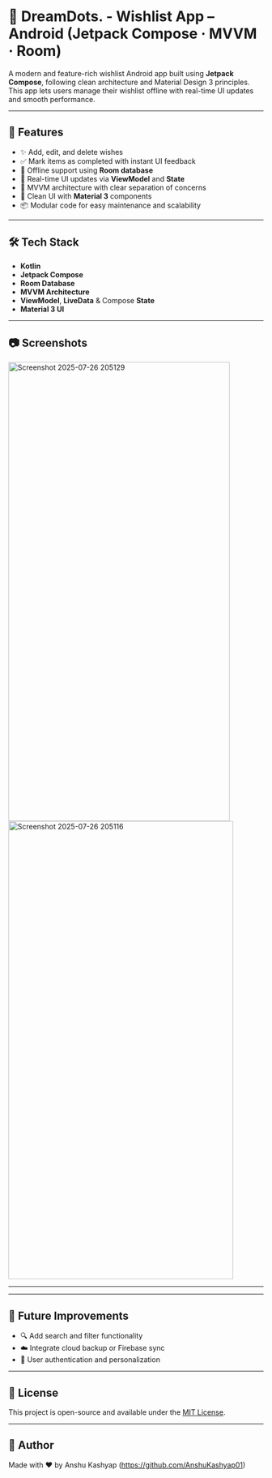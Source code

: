 # 🎯 DreamDots. - Wishlist App – Android (Jetpack Compose · MVVM · Room)

A modern and feature-rich wishlist Android app built using **Jetpack Compose**, following clean architecture and Material Design 3 principles. This app lets users manage their wishlist offline with real-time UI updates and smooth performance.

---

## 🚀 Features

- ✨ Add, edit, and delete wishes
- ✅ Mark items as completed with instant UI feedback
- 💾 Offline support using **Room database**
- 🔄 Real-time UI updates via **ViewModel** and **State**
- 🧱 MVVM architecture with clear separation of concerns
- 🎨 Clean UI with **Material 3** components
- 📦 Modular code for easy maintenance and scalability

---

## 🛠 Tech Stack

- **Kotlin**
- **Jetpack Compose**
- **Room Database**
- **MVVM Architecture**
- **ViewModel**, **LiveData** & Compose **State**
- **Material 3 UI**

---

## 📷 Screenshots

<img width="437" height="906" alt="Screenshot 2025-07-26 205129" src="https://github.com/user-attachments/assets/b052a00d-7c93-43fb-b2a3-4870068efbc5" />

<img width="444" height="904" alt="Screenshot 2025-07-26 205116" src="https://github.com/user-attachments/assets/043c73a2-0e8a-40d1-b3a2-17eb07bb794b" />

---

---

## 🔧 Future Improvements

- 🔍 Add search and filter functionality  
- ☁️ Integrate cloud backup or Firebase sync  
- 👤 User authentication and personalization

---

## 📄 License

This project is open-source and available under the [MIT License](LICENSE).

---

## 🙌 Author

Made with ❤️ by Anshu Kashyap (https://github.com/AnshuKashyap01)


